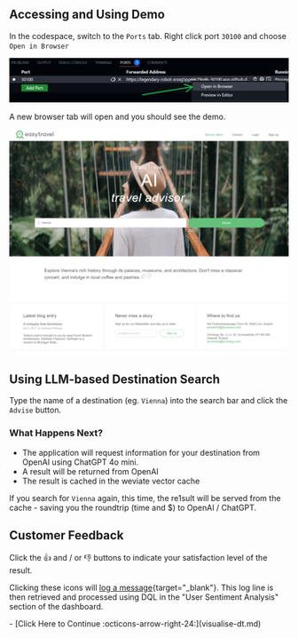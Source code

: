 ## Accessing and Using Demo

In the codespace, switch to the `Ports` tab. Right click port `30100` and choose `Open in Browser`

![ports open in browser](images/ports-open-in-browser.png)

A new browser tab will open and you should see the demo.

![application user interface](images/screenshot.png)

## Using LLM-based Destination Search

Type the name of a destination (eg. `Vienna`) into the search bar and click the `Advise` button.

### What Happens Next?

- The application will request information for your destination from OpenAI using ChatGPT 4o mini.
- A result will be returned from OpenAI
- The result is cached in the weviate vector cache

If you search for `Vienna` again, this time, the re1sult will be served from the cache - saving you the roundtrip (time and $) to OpenAI / ChatGPT.

## Customer Feedback

Click the 👍 and / or 👎 buttons to indicate your satisfaction level of the result.

Clicking these icons will [log a message](https://github.com/dynatrace-perfclinics/obslab-llm-observability/blob/905b38cf85adaafd87f83ff1f40c640206abdb82/app.py#L151){target="_blank"}. This log line is then retrieved and processed using DQL in the "User Sentiment Analysis" section of the dashboard.

<div class="grid cards" markdown>
- [Click Here to Continue :octicons-arrow-right-24:](visualise-dt.md)
</div>